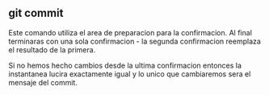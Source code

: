 ## git commit
Este comando utiliza el area de preparacion para la confirmacion.
Al final terminaras con una sola confirmacion - la segunda confirmacion reemplaza el resultado de la primera.


Si no hemos hecho cambios desde la ultima confirmacion entonces la instantanea lucira exactamente igual y lo unico que cambiaremos sera el mensaje del commit.
